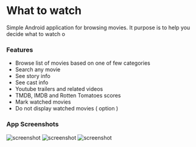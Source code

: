 #  What to watch
Simple Android application for browsing movies.
It purpose is to help you decide what to watch o
### Features
- Browse list of movies based on one of few categories
- Search any movie
- See story info
- See cast info
- Youtube trailers and related videos
- TMDB, IMDB and Rotten Tomatoes scores
- Mark watched movies
- Do not display watched movies ( option )
### App Screenshots
![screenshot](http://92.222.75.54/what_to_watch/screenshot1.png)
![screenshot](http://92.222.75.54/what_to_watch/screenshot2.png)
![screenshot](http://92.222.75.54/what_to_watch/screenshot3.png)
